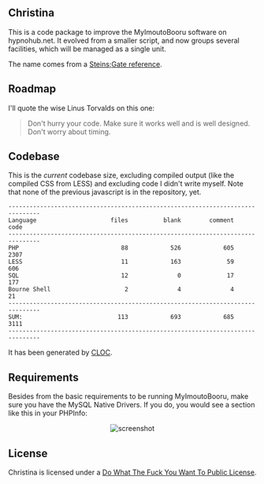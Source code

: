 ## Christina

This is a code package to improve the MyImoutoBooru software on hypnohub.net.
It evolved from a smaller script, and now groups several facilities, which
will be managed as a single unit.

The name comes from a [Steins;Gate reference](http://www.youtube.com/watch?v=a-GqSWsISVs).

## Roadmap

I'll quote the wise Linus Torvalds on this one:

> Don't hurry your code. Make sure it works well and is well designed. Don't worry about timing.

## Codebase

This is the *current* codebase size, excluding compiled output (like the compiled CSS from LESS) and excluding code I didn't write myself. Note that none of the previous javascript is in the repository, yet.

    -------------------------------------------------------------------------------
    Language                     files          blank        comment           code
    -------------------------------------------------------------------------------
    PHP                             88            526            605           2307
    LESS                            11            163             59            606
    SQL                             12              0             17            177
    Bourne Shell                     2              4              4             21
    -------------------------------------------------------------------------------
    SUM:                           113            693            685           3111
    -------------------------------------------------------------------------------

It has been generated by [CLOC](http://cloc.sourceforge.net).

## Requirements

Besides from the basic requirements to be running MyImoutoBooru, make sure you have the MySQL Native Drivers. If you do, you would see a section like this in your PHPInfo:

<p align="center"><img alt="screenshot" src="https://raw.github.com/stem-cell/christina/master/doc/images/mysqlnd.png" /></p>

## License

Christina is licensed under a [Do What The Fuck You Want To Public License](http://www.wtfpl.net/).

